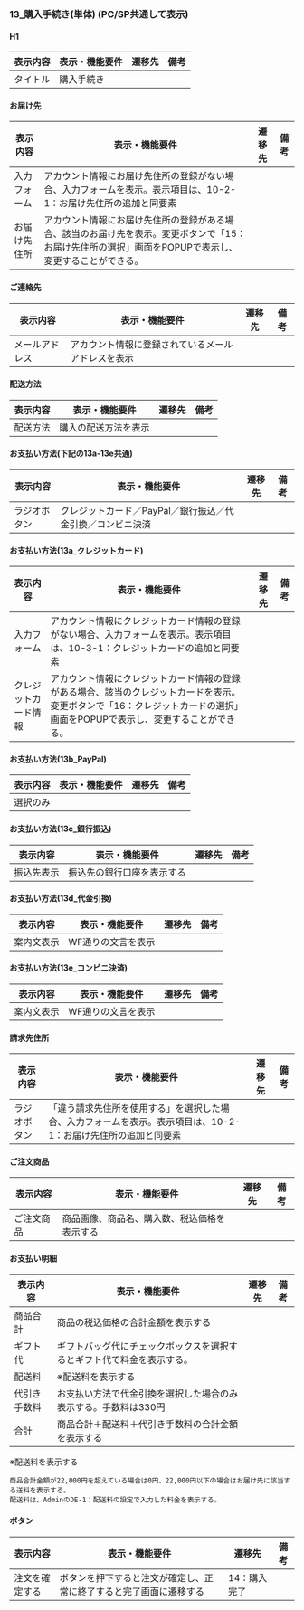 ### 13_購入手続き(単体) (PC/SP共通して表示)
#### H1
|表示内容|表示・機能要件|遷移先|備考|
|---|---|---|---|
|タイトル|購入手続き|||

#### お届け先
|表示内容|表示・機能要件|遷移先|備考|
|---|---|---|---|
|入力フォーム|アカウント情報にお届け先住所の登録がない場合、入力フォームを表示。表示項目は、10-2-1：お届け先住所の追加と同要素|||
|お届け先住所|アカウント情報にお届け先住所の登録がある場合、該当のお届け先を表示。変更ボタンで「15：お届け先住所の選択」画面をPOPUPで表示し、変更することができる。|||

#### ご連絡先
|表示内容|表示・機能要件|遷移先|備考|
|---|---|---|---|
|メールアドレス|アカウント情報に登録されているメールアドレスを表示|||

#### 配送方法
|表示内容|表示・機能要件|遷移先|備考|
|---|---|---|---|
|配送方法|購入の配送方法を表示|||

#### お支払い方法(下記の13a-13e共通)
|表示内容|表示・機能要件|遷移先|備考|
|---|---|---|---|
|ラジオボタン|クレジットカード／PayPal／銀行振込／代金引換／コンビニ決済|||

#### お支払い方法(13a_クレジットカード)
|表示内容|表示・機能要件|遷移先|備考|
|---|---|---|---|
|入力フォーム|アカウント情報にクレジットカード情報の登録がない場合、入力フォームを表示。表示項目は、10-3-1：クレジットカードの追加と同要素|||
|クレジットカード情報|アカウント情報にクレジットカード情報の登録がある場合、該当のクレジットカードを表示。変更ボタンで「16：クレジットカードの選択」画面をPOPUPで表示し、変更することができる。|||

#### お支払い方法(13b_PayPal)
|表示内容|表示・機能要件|遷移先|備考|
|---|---|---|---|
|選択のみ||||

#### お支払い方法(13c_銀行振込)
|表示内容|表示・機能要件|遷移先|備考|
|---|---|---|---|
|振込先表示|振込先の銀行口座を表示する|||

#### お支払い方法(13d_代金引換)
|表示内容|表示・機能要件|遷移先|備考|
|---|---|---|---|
|案内文表示|WF通りの文言を表示|||

#### お支払い方法(13e_コンビニ決済)
|表示内容|表示・機能要件|遷移先|備考|
|---|---|---|---|
|案内文表示|WF通りの文言を表示|||

#### 請求先住所
|表示内容|表示・機能要件|遷移先|備考|
|---|---|---|---|
|ラジオボタン|「違う請求先住所を使用する」を選択した場合、入力フォームを表示。表示項目は、10-2-1：お届け先住所の追加と同要素|||

#### ご注文商品
|表示内容|表示・機能要件|遷移先|備考|
|---|---|---|---|
|ご注文商品|商品画像、商品名、購入数、税込価格を表示する|||

#### お支払い明細
|表示内容|表示・機能要件|遷移先|備考|
|---|---|---|---|
|商品合計|商品の税込価格の合計金額を表示する|||
|ギフト代|ギフトバッグ代にチェックボックスを選択するとギフト代で料金を表示する。|||
|配送料|※配送料を表示する|||
|代引き手数料|お支払い方法で代金引換を選択した場合のみ表示する。手数料は330円|||
|合計|商品合計＋配送料＋代引き手数料の合計金額を表示する|||

※配送料を表示する
```
商品合計金額が22,000円を超えている場合は0円、22,000円以下の場合はお届け先に該当する送料を表示する。    
配送料は、AdminのDE-1：配送料の設定で入力した料金を表示する。
```
#### ボタン
|表示内容|表示・機能要件|遷移先|備考|
|---|---|---|---|
|注文を確定する|ボタンを押下すると注文が確定し、正常に終了すると完了画面に遷移する|14：購入完了||